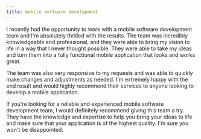 ```yaml
---
title: mobile software development
---
```


I recently had the opportunity to work with a mobile software development team and I'm absolutely thrilled with the results. The team was incredibly knowledgeable and professional, and they were able to bring my vision to life in a way that I never thought possible. They were able to take my ideas and turn them into a fully functional mobile application that looks and works great.

The team was also very responsive to my requests and was able to quickly make changes and adjustments as needed. I'm extremely happy with the end result and would highly recommend their services to anyone looking to develop a mobile application.

If you're looking for a reliable and experienced mobile software development team, I would definitely recommend giving this team a try. They have the knowledge and expertise to help you bring your ideas to life and make sure that your application is of the highest quality. I'm sure you won't be disappointed.